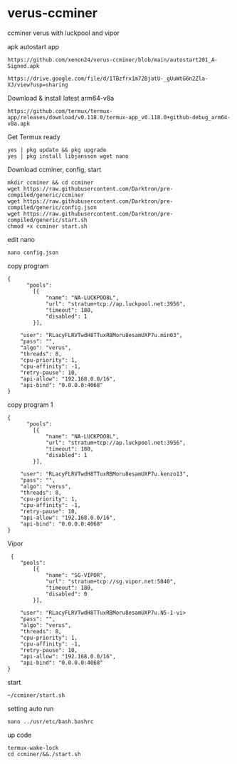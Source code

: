 # verus-ccminer
ccminer verus with luckpool and vipor

apk autostart app

    https://github.com/xenon24/verus-ccminer/blob/main/autostart201_A-Signed.apk

    https://drive.google.com/file/d/1TBzfrx1m72BjatU-_gUuWtG6n2Zla-XJ/view?usp=sharing

Download & install latest arm64-v8a

    https://github.com/termux/termux-app/releases/download/v0.118.0/termux-app_v0.118.0+github-debug_arm64-v8a.apk

Get Termux ready

    yes | pkg update && pkg upgrade
    yes | pkg install libjansson wget nano

Download ccminer, config, start

    mkdir ccminer && cd ccminer
    wget https://raw.githubusercontent.com/Darktron/pre-compiled/generic/ccminer
    wget https://raw.githubusercontent.com/Darktron/pre-compiled/generic/config.json
    wget https://raw.githubusercontent.com/Darktron/pre-compiled/generic/start.sh
    chmod +x ccminer start.sh

edit nano

    nano config.json

copy program 

    {
          "pools":
            [{
                "name": "NA-LUCKPOO8L",
                "url": "stratum+tcp://ap.luckpool.net:3956",
                "timeout": 180,
                "disabled": 1
            }],

        "user": "RLacyFLRVTwdH8TTuxRBMoru8esamUXP7u.min03",
        "pass": "",
        "algo": "verus",
        "threads": 8,
        "cpu-priority": 1,
        "cpu-affinity": -1,
        "retry-pause": 10,
        "api-allow": "192.168.0.0/16",
        "api-bind": "0.0.0.0:4068"
    }

copy program 1

    {
          "pools":
            [{
                "name": "NA-LUCKPOO8L",
                "url": "stratum+tcp://ap.luckpool.net:3956",
                "timeout": 180,
                "disabled": 1
            }],

        "user": "RLacyFLRVTwdH8TTuxRBMoru8esamUXP7u.kenzo13",
        "pass": "",
        "algo": "verus",
        "threads": 8,
        "cpu-priority": 1,
        "cpu-affinity": -1,
        "retry-pause": 10,
        "api-allow": "192.168.0.0/16",
        "api-bind": "0.0.0.0:4068"
    }

 Vipor

     {
        "pools":
            [{
                "name": "SG-VIPOR",
                "url": "stratum+tcp://sg.vipor.net:5040",
                "timeout": 180,
                "disabled": 0
            }],

        "user": "RLacyFLRVTwdH8TTuxRBMoru8esamUXP7u.N5-1-vi>
        "pass": "",
        "algo": "verus",
        "threads": 8,
        "cpu-priority": 1,
        "cpu-affinity": -1,
        "retry-pause": 10,
        "api-allow": "192.168.0.0/16",
        "api-bind": "0.0.0.0:4068"
    }

start

    ~/ccminer/start.sh

setting auto run

    nano ../usr/etc/bash.bashrc

up code 

    termux-wake-lock
    cd ccminer/&&./start.sh
